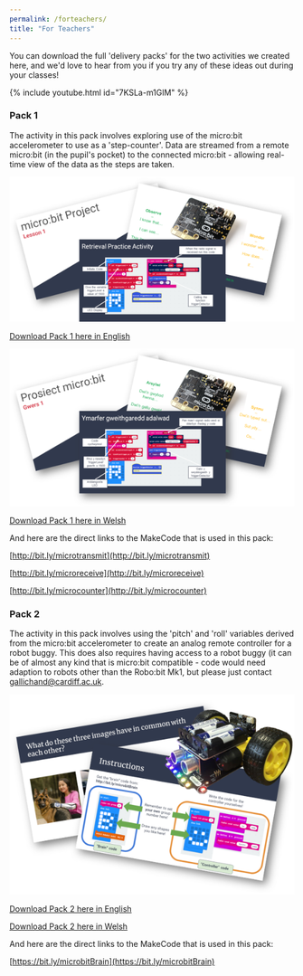 ```yaml
---
permalink: /forteachers/
title: "For Teachers"
---
```


You can download the full 'delivery packs' for the two activities we created here, and we'd love to hear from you if you try any of these ideas out during your classes!

{% include youtube.html id="7KSLa-m1GlM" %}

### Pack 1

The activity in this pack involves exploring use of the micro:bit accelerometer to use as a 'step-counter'. Data are streamed from a remote micro:bit (in the pupil's pocket) to the connected micro:bit - allowing real-time view of the data as the steps are taken.

![Pack 1 image](../assets/images/image_pack1.png)

[Download Pack 1 here in English](../teacherpacks/ENGINmakers_TeacherPack1_English.zip)

![Pack 1 image in welsh](../assets/images/image_pack1_welsh.png)

[Download Pack 1 here in Welsh](../teacherpacks/ENGINmakers_TeacherPack1_Welsh.zip)


And here are the direct links to the MakeCode that is used in this pack:

[http://bit.ly/microtransmit](http://bit.ly/microtransmit)

[http://bit.ly/microreceive](http://bit.ly/microreceive)

[http://bit.ly/microcounter](http://bit.ly/microcounter)

### Pack 2

The activity in this pack involves using the 'pitch' and 'roll' variables derived from the micro:bit accelerometer to create an analog remote controller for a robot buggy. This does also requires having access to a robot buggy (it can be of almost any kind that is micro:bit compatible - code would need adaption to robots other than the Robo:bit Mk1, but please just contact [gallichand@cardiff.ac.uk](mailto:gallichand@cardiff.ac.uk).

![Pack 2 image](../assets/images/image_pack2.png)

[Download Pack 2 here in English](../teacherpacks/ENGINmakers_TeacherPack2_English.zip)

[Download Pack 2 here in Welsh](../teacherpacks/ENGINmakers_TeacherPack2_Welsh.zip)

And here are the direct links to the MakeCode that is used in this pack:


[https://bit.ly/microbitBrain](https://bit.ly/microbitBrain)

